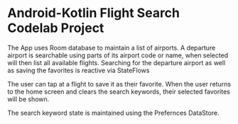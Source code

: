 # Android-Kotlin Flight Search Codelab Project

The App uses Room database to maintain a list of airports. A departure airport is searchable using parts of its airport code or name, when selected will then list all available flights. Searching for the departure airport as well as saving the favorites is reactive via StateFlows

The user can tap at a flight to save it as their favorite. When the user returns to the home screen and clears the search keywords, their selected favorites will be shown.

The search keyword state is maintained using the Prefernces DataStore.
